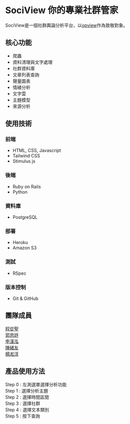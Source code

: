 # SociView 你的專業社群管家

SociView是一個社群輿論分析平台，以[opview](https://www.opview.com.tw/)作為致敬對象。

## 核心功能
- 爬蟲
- 資料清理與文字處理
- 社群資料庫
- 文章列表查詢
- 聲量圖表
- 情緒分析
- 文字雲
- 主題模型
- 來源分析

## 使用技術
### 前端
- HTML, CSS, Javascript
- Tailwind CSS
- Stimulus js 
### 後端
- Ruby on Rails 
- Python 
### 資料庫
- PostgreSQL
### 部署
- Heroku
- Amazon S3
### 測試
- RSpec
### 版本控制
- Git & GitHub

## 團隊成員
[程從聖](https://github.com/DanteChengOUO)<br>
[郭思妤](https://github.com/fishkuo)<br>
[李漢泓](https://github.com/ryanleecoding)<br>
[陳緒友](https://github.com/Minoyo1111)<br>
[楊淞淳](https://github.com/MarlboroYang)

## 產品使用方法
Step 0 : 左測選單選擇分析功能<br>
Step 1 : 選擇分析主題<br>
Step 2 : 選擇時間區間<br>
Step 3 : 選擇社群<br>
Step 4 : 選擇文本類別<br>
Step 5 : 按下查詢<br>
